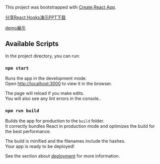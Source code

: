 This project was bootstrapped with [Create React App](https://github.com/facebook/create-react-app).

[分享React Hooks演示PPT下载](https://github.com/shimeng28/react-hooks-share/blob/master/%E4%BB%8E%E5%87%BD%E6%95%B0%E5%BC%8F%E5%88%B0React%20hooks.key)

[demo展示](http://shimeng.info/react-hooks-share/#/)

## Available Scripts

In the project directory, you can run:

### `npm start`

Runs the app in the development mode.<br>
Open [http://localhost:3000](http://localhost:3000) to view it in the browser.

The page will reload if you make edits.<br>
You will also see any lint errors in the console..

### `npm run build`

Builds the app for production to the `build` folder.<br>
It correctly bundles React in production mode and optimizes the build for the best performance.

The build is minified and the filenames include the hashes.<br>
Your app is ready to be deployed!

See the section about [deployment](https://facebook.github.io/create-react-app/docs/deployment) for more information.




